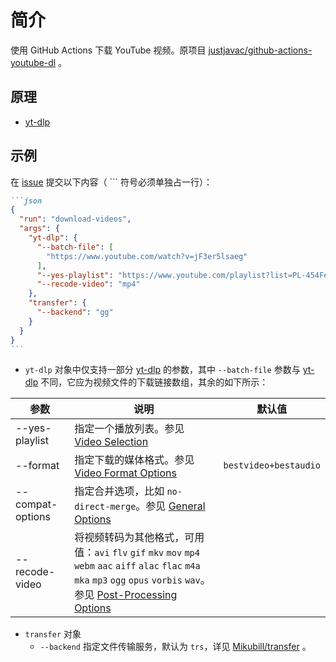# 简介

使用 GitHub Actions 下载 YouTube 视频。原项目 [justjavac/github-actions-youtube-dl](https://github.com/justjavac/github-actions-youtube-dl) 。

## 原理

- [yt-dlp](https://github.com/yt-dlp/yt-dlp)

## 示例
在 [issue](https://github.com/pansong291/github-action-tasks/issues) 提交以下内容（ ``` 符号必须单独占一行）：
````markdown
```json
{
  "run": "download-videos",
  "args": {
    "yt-dlp": {
      "--batch-file": [
        "https://www.youtube.com/watch?v=jF3er5lsaeg"
      ],
      "--yes-playlist": "https://www.youtube.com/playlist?list=PL-454Fe3dQH1L38FnKkz_O1CqYx6sKaXk",
      "--recode-video": "mp4"
    },
    "transfer": {
      "--backend": "gg"
    }
  }
}
```
````

- `yt-dlp` 对象中仅支持一部分 [yt-dlp](https://github.com/yt-dlp/yt-dlp) 的参数，其中 `--batch-file` 参数与 [yt-dlp](https://github.com/yt-dlp/yt-dlp) 不同，它应为视频文件的下载链接数组，其余的如下所示：

| 参数 | 说明 | 默认值 |
| ---- | ---- | ---- |
| --yes-playlist | 指定一个播放列表。参见 [Video Selection](https://github.com/yt-dlp/yt-dlp#video-selection) |  |
| --format | 指定下载的媒体格式。参见 [Video Format Options](https://github.com/yt-dlp/yt-dlp#video-format-options) | `bestvideo+bestaudio` |
| --compat-options | 指定合并选项，比如 `no-direct-merge`。参见 [General Options](https://github.com/yt-dlp/yt-dlp#general-options) |  |
| --recode-video | 将视频转码为其他格式，可用值：`avi` `flv` `gif` `mkv` `mov` `mp4` `webm` `aac` `aiff` `alac` `flac` `m4a` `mka` `mp3` `ogg` `opus` `vorbis` `wav`。参见 [Post-Processing Options](https://github.com/yt-dlp/yt-dlp#post-processing-options) |  |
- `transfer` 对象
  - `--backend` 指定文件传输服务，默认为 `trs`，详见 [Mikubill/transfer](https://github.com/Mikubill/transfer) 。
